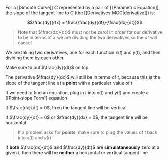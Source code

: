 For a [[Smooth Curve]] $C$ represented by a pair of [[Parametric Equation]], the slope of the tangent line to $C$ (the [[Derivatives MOC|derivative]]) is:

$$\frac{dy}{dx} = \frac{\frac{dy}{dt}}{\frac{dx}{dt}}$$

> Note that $\frac{dx}{dt}$ must not be zero!
> In order for our derivative to be in terms of $x$ we are dividing the two derivatives so the $dt$ will cancel

We are taking two derivatives, one for each function $x(t)$ and $y(t)$, and then dividing them by each other

Make sure to put $\frac{dy}{dt}$ on top

The derivative $\frac{dy}{dx}$ will still be in terms of $t$, because this is the slope of the tangent line at a **point** with a particular value of $t$

If we need to find an equation, plug in $t$ into $x(t)$ and $y(t)$ and create a [[Point-slope Form]] equation

If $\frac{dx}{dt} = 0$, then the tangent line will be vertical

If $\frac{dy}{dt} = 0$ or $\frac{dy}{dx} = 0$, the tangent line will be horizontal

> If a problem asks for **points**, make sure to plug the values of $t$ back into $x(t)$ and $y(t)$

If **both** $\frac{dx}{dt}$ and $\frac{dy}{dt}$ are **simulataneously** zero at a given $t$, then there will be **neither** a horizontal or vertical tangent line

